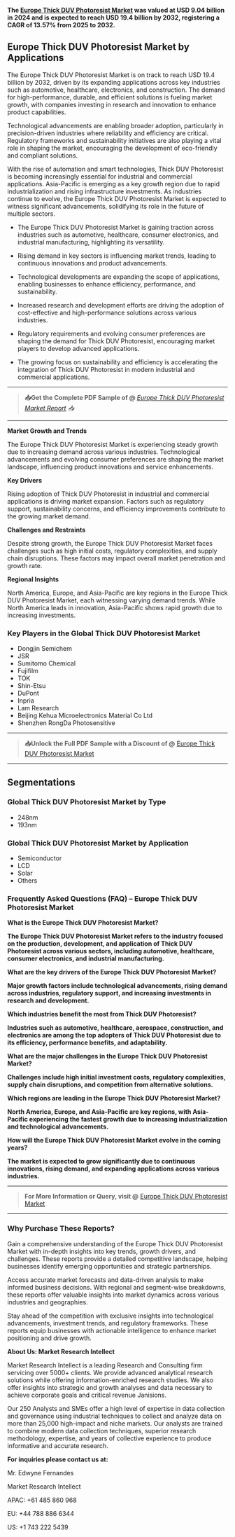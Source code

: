 <p><strong>The <a href="https://www.marketresearchintellect.com/download-sample/?rid=947457&amp;utm_source=Pulse-April-Europe&amp;utm_medium=852">Europe Thick DUV Photoresist Market</a> was valued at USD 9.04 billion in 2024 and is expected to reach USD 19.4 billion by 2032, registering a CAGR of 13.57% from 2025 to 2032.</strong></p><h2>Europe Thick DUV Photoresist Market by Applications&nbsp;</h2><p><p>The Europe Thick DUV Photoresist Market is on track to reach USD 19.4 billion by 2032, driven by its expanding applications across key industries such as automotive, healthcare, electronics, and construction. The demand for high-performance, durable, and efficient solutions is fueling market growth, with companies investing in research and innovation to enhance product capabilities.</p><p>Technological advancements are enabling broader adoption, particularly in precision-driven industries where reliability and efficiency are critical. Regulatory frameworks and sustainability initiatives are also playing a vital role in shaping the market, encouraging the development of eco-friendly and compliant solutions.</p><p>With the rise of automation and smart technologies, Thick DUV Photoresist is becoming increasingly essential for industrial and commercial applications. Asia-Pacific is emerging as a key growth region due to rapid industrialization and rising infrastructure investments. As industries continue to evolve, the Europe Thick DUV Photoresist Market is expected to witness significant advancements, solidifying its role in the future of multiple sectors.</p></p><ul><li><p>The Europe Thick DUV Photoresist Market is gaining traction across industries such as automotive, healthcare, consumer electronics, and industrial manufacturing, highlighting its versatility.</p></li><li><p>Rising demand in key sectors is influencing market trends, leading to continuous innovations and product advancements.</p></li><li><p>Technological developments are expanding the scope of applications, enabling businesses to enhance efficiency, performance, and sustainability.</p></li><li><p>Increased research and development efforts are driving the adoption of cost-effective and high-performance solutions across various industries.</p></li><li><p>Regulatory requirements and evolving consumer preferences are shaping the demand for Thick DUV Photoresist, encouraging market players to develop advanced applications.</p></li><li><p>The growing focus on sustainability and efficiency is accelerating the integration of Thick DUV Photoresist in modern industrial and commercial applications.</p></li></ul><hr /><blockquote><p><strong><span class="font-[700]">📥Get the Complete PDF Sample of @ </span></strong><em><span class="font-[700]"><a href="https://www.marketresearchintellect.com/download-sample/?rid=947457&amp;utm_source=Pulse-April-Europe&amp;utm_medium=852" target="_blank" data-tracking-control-name="article-ssr-frontend-pulse_little-text-block" data-tracking-will-navigate="" data-test-link="">Europe Thick DUV Photoresist Market Report</a>&nbsp;📥</span></em></p></blockquote><hr /><p class="" data-start="77" data-end="360"><strong data-start="77" data-end="105">Market Growth and Trends</strong></p><p class="" data-start="77" data-end="360">The Europe Thick DUV Photoresist Market is experiencing steady growth due to increasing demand across various industries. Technological advancements and evolving consumer preferences are shaping the market landscape, influencing product innovations and service enhancements.</p><p class="" data-start="362" data-end="606"><strong data-start="362" data-end="377">Key Drivers</strong></p><p class="" data-start="362" data-end="606">Rising adoption of Thick DUV Photoresist in industrial and commercial applications is driving market expansion. Factors such as regulatory support, sustainability concerns, and efficiency improvements contribute to the growing market demand.</p><p class="" data-start="608" data-end="849"><strong data-start="608" data-end="637">Challenges and Restraints</strong></p><p class="" data-start="608" data-end="849">Despite strong growth, the Europe Thick DUV Photoresist Market faces challenges such as high initial costs, regulatory complexities, and supply chain disruptions. These factors may impact overall market penetration and growth rate.</p><p class="" data-start="851" data-end="1095"><strong data-start="851" data-end="872">Regional Insights</strong></p><p class="" data-start="851" data-end="1095">North America, Europe, and Asia-Pacific are key regions in the Europe Thick DUV Photoresist Market, each witnessing varying demand trends. While North America leads in innovation, Asia-Pacific shows rapid growth due to increasing investments.</p><p><h3>Key Players in the Global Thick DUV Photoresist Market </h3><ul><li>Dongjin Semichem</li><li>JSR</li><li>Sumitomo Chemical</li><li>Fujifilm</li><li>TOK</li><li>Shin-Etsu</li><li>DuPont</li><li>Inpria</li><li>Lam Research</li><li>Beijing Kehua Microelectronics Material Co Ltd</li><li>Shenzhen RongDa Photosensitive</li></ul></p><hr /><blockquote><p><strong>📥Unlock the Full PDF Sample with a Discount of @</strong> <a href="https://www.marketresearchintellect.com/ask-for-discount/?rid=947457&amp;utm_source=Pulse-April-Europe&amp;utm_medium=852">Europe Thick DUV Photoresist Market</a></p></blockquote><hr /><p><h2>Segmentations</h2><h3>Global Thick DUV Photoresist Market by Type</h3><ul><li>248nm</li><li>193nm</li></ul><h3>Global Thick DUV Photoresist Market by Application</h3><ul><li>Semiconductor</li><li>LCD</li><li>Solar</li><li>Others</li></ul></p><h3><strong>Frequently Asked Questions (FAQ) &ndash; Europe Thick DUV Photoresist Market</strong></h3><p><strong>What is the Europe Thick DUV Photoresist Market?</strong></p><p><strong>The Europe Thick DUV Photoresist Market refers to the industry focused on the production, development, and application of Thick DUV Photoresist across various sectors, including automotive, healthcare, consumer electronics, and industrial manufacturing.</strong></p><p><strong>What are the key drivers of the Europe Thick DUV Photoresist Market?</strong></p><p><strong>Major growth factors include technological advancements, rising demand across industries, regulatory support, and increasing investments in research and development.</strong></p><p><strong>Which industries benefit the most from Thick DUV Photoresist?</strong></p><p><strong>Industries such as automotive, healthcare, aerospace, construction, and electronics are among the top adopters of Thick DUV Photoresist due to its efficiency, performance benefits, and adaptability.</strong></p><p><strong>What are the major challenges in the Europe Thick DUV Photoresist Market?</strong></p><p><strong>Challenges include high initial investment costs, regulatory complexities, supply chain disruptions, and competition from alternative solutions.</strong></p><p><strong>Which regions are leading in the Europe Thick DUV Photoresist Market?</strong></p><p><strong>North America, Europe, and Asia-Pacific are key regions, with Asia-Pacific experiencing the fastest growth due to increasing industrialization and technological advancements.</strong></p><p><strong>How will the Europe Thick DUV Photoresist Market evolve in the coming years?</strong></p><p><strong>The market is expected to grow significantly due to continuous innovations, rising demand, and expanding applications across various industries.</strong></p><hr /><blockquote><p><span class="font-[700]"><strong>For More Information or Query, visit&nbsp;@</strong>&nbsp;</span><span class="font-[700]"><a href="https://www.marketresearchintellect.com/product/global-thick-duv-photoresist-market/?utm_source=Linkedin&utm_medium=852" target="_blank" data-tracking-control-name="article-ssr-frontend-pulse_little-text-block" data-tracking-will-navigate="" data-test-link="">Europe Thick DUV Photoresist Market</a></span></p></blockquote><hr /><h3><strong data-start="0" data-end="31">Why Purchase These Reports?</strong></h3><p class="" data-start="35" data-end="297">Gain a comprehensive understanding of the Europe Thick DUV Photoresist Market with in-depth insights into key trends, growth drivers, and challenges. These reports provide a detailed competitive landscape, helping businesses identify emerging opportunities and strategic partnerships.</p><p class="" data-start="299" data-end="540">Access accurate market forecasts and data-driven analysis to make informed business decisions. With regional and segment-wise breakdowns, these reports offer valuable insights into market dynamics across various industries and geographies.</p><p class="" data-start="542" data-end="784">Stay ahead of the competition with exclusive insights into technological advancements, investment trends, and regulatory frameworks. These reports equip businesses with actionable intelligence to enhance market positioning and drive growth.</p><p><strong><span class="font-[700]">About Us: Market Research Intellect</span></strong></p><p><span class="">Market Research Intellect is a leading Research and Consulting firm servicing over 5000+ clients. We provide advanced analytical research solutions while offering information-enriched research studies.&nbsp;</span>We also offer insights into strategic and growth analyses and data necessary to achieve corporate goals and critical revenue Janisions.</p><p><span class="">Our 250 Analysts and SMEs offer a high level of expertise in data collection and governance using industrial techniques to collect and analyze data on more than 25,000 high-impact and niche markets. Our analysts are trained to combine modern data collection techniques, superior research methodology, expertise, and years of collective experience to produce informative and accurate research.</span></p><p><strong>For inquiries please contact us at:</strong></p><p>Mr. Edwyne Fernandes</p><p>Market Research Intellect</p><p>APAC: +61 485 860 968</p><p>EU: +44 788 886 6344</p><p>US: +1 743 222 5439</p>